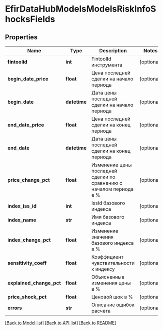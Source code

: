 # EfirDataHubModelsModelsRiskInfoShocksFields

## Properties
Name | Type | Description | Notes
------------ | ------------- | ------------- | -------------
**fintoolid** | **int** | FintoolId инструмента | [optional] 
**begin_date_price** | **float** | Цена последней сделки на начало периода | [optional] 
**begin_date** | **datetime** | Дата цены последней сделки на начало периода | [optional] 
**end_date_price** | **float** | Цена последней сделки на конец периода | [optional] 
**end_date** | **datetime** | Дата цены последней сделки на конец периода | [optional] 
**price_change_pct** | **float** | Изменение цены последней сделки по сравнению с началом периода в % | [optional] 
**index_iss_id** | **int** | IssId базового индекса | [optional] 
**index_name** | **str** | Имя базового индекса | [optional] 
**index_change_pct** | **float** | Изменение значения базового индекса в % | [optional] 
**sensitivity_coeff** | **float** | Коэффициент чувствительности к индексу | [optional] 
**explained_change_pct** | **float** | Объясненные изменения цены в % | [optional] 
**price_shock_pct** | **float** | Ценовой шок в % | [optional] 
**errors** | **str** | Описание ошибок расчета | [optional] 

[[Back to Model list]](../README.md#documentation-for-models) [[Back to API list]](../README.md#documentation-for-api-endpoints) [[Back to README]](../README.md)

